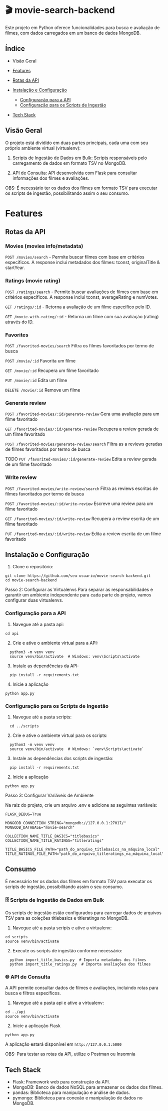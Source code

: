 # 🎬 movie-search-backend

Este projeto em Python oferece funcionalidades para busca e avaliação de filmes, com dados carregados em um banco de dados MongoDB.

## Índice
- [Visão Geral](#visão-geral)
- [Features](#features)
- [Rotas da API](#rotas-da-api)
- [Instalação e Configuração](#instalação-e-configuração)
  - [Configuração para a API](#configuração-para-a-api)
  - [Configuração para os Scripts de Ingestão](#configuração-para-os-scripts-de-ingestão)

- [Tech Stack](#tech-stack)

## Visão Geral

O projeto está dividido em duas partes principais, cada uma com seu próprio ambiente virtual (virtualenv):

1. Scripts de Ingestão de Dados em Bulk: Scripts responsáveis pelo carregamento de dados em formato TSV no MongoDB.

2. API de Consulta: API desenvolvida com Flask para consultar informações dos filmes e avaliações.

OBS: É necessário ter os dados dos filmes em formato TSV para executar os scripts de ingestão, possibilitando assim o seu consumo.

# Features


## Rotas da API

### Movies (movies info/metadata)

`POST /movies/search` - Permite buscar filmes com base em critérios específicos. A response inclui metadados dos filmes: tconst, originalTitle & startYear.


### Ratings (movie rating)

`POST /ratings/search` - Permite buscar avaliações de filmes com base em critérios específicos. A response inclui tconst, averageRating e numVotes.

`GET /ratings/:id` - Retorna a avaliação de um filme específico pelo ID.

`GET /movie-with-rating/:id` - Retorna um filme com sua avaliação (rating) através do ID.


### Favorites

`POST /favorited-movies/search` Filtra os filmes favoritados por termo de busca

`POST /movie/:id` Favorita um filme

`GET /movie/:id` Recupera um filme favoritado

`PUT /movie/:id` Edita um filme

`DELETE /movie/:id` Remove um filme


### Generate review

`POST /favorited-movies/:id/generate-review` Gera uma avaliação para um filme favoritado

`GET /favorited-movies/:id/generate-review` Recupera a review gerada de um filme favoritado

`POST /favorited-movies/generate-review/search` Filtra as a reviews geradas de filmes favoritados por termo de busca

TODO `PUT /favorited-movies/:id/generate-review` Edita a review gerada de um filme favoritado


### Write review

`POST /favorited-movies/write-review/search` Filtra as reviews escritas de filmes favoritados por termo de busca

`POST /favorited-movies/:id/write-review` Escreve uma review para um filme favoritado

`GET /favorited-movies/:id/write-review` Recupera a review escrita de um filme favoritado

`PUT /favorited-movies/:id/write-review` Edita a review escrita de um filme favoritado



## Instalação e Configuração

1. Clone o repositório:

```
git clone https://github.com/seu-usuario/movie-search-backend.git
cd movie-search-backend
```

Passo 2: Configurar as Virtualenvs
Para separar as responsabilidades e garantir um ambiente independente para cada parte do projeto, vamos configurar duas virtualenvs.

### Configuração para a API
1. Navegue até a pasta api:

```
cd api
```
2. Crie e ative o ambiente virtual para a API:

```
  python3 -m venv venv
  source venv/bin/activate  # Windows: venv\Scripts\activate
```

3. Instale as dependências da API:

```
  pip install -r requirements.txt
```

4. Inicie a aplicação 

```
python app.py
```

### Configuração para os Scripts de Ingestão
1. Navegue até a pasta scripts:

```
  cd ../scripts
```

2. Crie e ative o ambiente virtual para os scripts:

```
  python3 -m venv venv
  source venv/bin/activate  # Windows: `venv\Scripts\activate`
```

3. Instale as dependências dos scripts de ingestão:

```
  pip install -r requirements.txt
```

2. Inicie a aplicação 

```
python app.py
```


Passo 3: Configurar Variáveis de Ambiente

Na raiz do projeto, crie um arquivo .env e adicione as seguintes variáveis:

```
FLASK_DEBUG=True

MONGODB_CONNECTION_STRING="mongodb://127.0.0.1:27017/"
MONGODB_DATABASE="movie-search"

COLLECTION_NAME_TITLE_BASICS="titlebasics"
COLLECTION_NAME_TITLE_RATINGS="titleratings"

TITLE_BASICS_FILE_PATH="path_do_arquivo_titlebasics_na_máquina_local"
TITLE_RATINGS_FILE_PATH="path_do_arquivo_titleratings_na_máquina_local"

```

## Consumo

É necessário ter os dados dos filmes em formato TSV para executar os scripts de ingestão, possibilitando assim o seu consumo.

### 🗄️ Scripts de Ingestão de Dados em Bulk
Os scripts de ingestão estão configurados para carregar dados de arquivos TSV para as coleções titlebasics e titleratings no MongoDB.

1. Navegue até a pasta scripts e ative a virtualenv:

```
cd scripts
source venv/bin/activate
```

2. Execute os scripts de ingestão conforme necessário:

```
  python import_title_basics.py  # Importa metadados dos filmes
  python import_title_ratings.py  # Importa avaliações dos filmes
```


### 🌐 API de Consulta
A API permite consultar dados de filmes e avaliações, incluindo rotas para busca e filtros específicos.

1. Navegue até a pasta api e ative a virtualenv:

```
cd ../api
source venv/bin/activate
```

2. Inicie a aplicação Flask

```
python app.py
```

A aplicação estará disponível em `http://127.0.0.1:5000`

OBS: Para testar as rotas da API, utilize o Postman ou Insomnia


## Tech Stack

- Flask: Framework web para construção da API.
- MongoDB: Banco de dados NoSQL para armazenar os dados dos filmes.
- pandas: Biblioteca para manipulação e análise de dados.
- pymongo: Biblioteca para conexão e manipulação de dados no MongoDB.